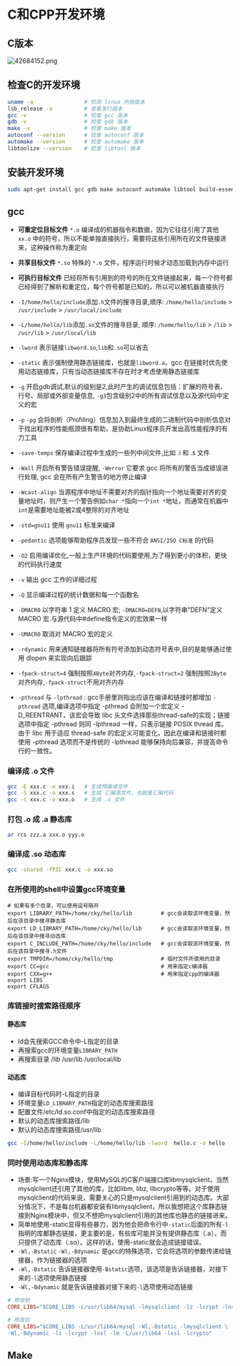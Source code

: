 # C和CPP开发环境

## C版本

![42684152.png](https://i.loli.net/2018/11/08/5be3b953d5f5a.png)

## 检查C的开发环境

```bash
uname -a                # 检测 linux 内核版本
lsb_release -a          # 查看发行版本
gcc -v                  # 检查 gcc 版本
gdb -v                  # 检查 gdb 版本
make -v                 # 检查 make 版本
autoconf --version      # 检查 autoconf 版本
automake --version      # 检查 automake 版本
libtoolize --version    # 检查 libtool 版本
```

## 安装开发环境

```bash
sudo apt-get install gcc gdb make autoconf automake libtool build-essential
```

## gcc

- **可重定位目标文件** `*.o` 编译成的机器指令和数据，因为它往往引用了其他 `xx.o` 中的符号，所以不能单独直接执行，需要将这些引用所在的文件链接进来，这种操作称为重定向

- **共享目标文件** `*.so` 特殊的 `*.o` 文件，程序运行时候才动态加载到内存中运行

- **可执行目标文件** 已经将所有引用到的符号的所在文件链接起来，每一个符号都已经得到了解析和重定位，每个符号都是已知的，所以可以被机器直接执行

- `-I/home/hello/include`添加`.h`文件的搜寻目录,顺序: `/home/hello/include` > `/usr/include` > `/usr/local/include`

- `-L/home/hello/lib`添加`.so`文件的搜寻目录, 顺序: `/home/hello/lib` > `/lib` > `/usr/lib` > `/usr/local/lib`

- `-lword` 表示链接`libword.so`,`lib`和`.so`可以省去

- `-static` 表示强制使用静态链接库，也就是`libword.a`，gcc 在链接时优先使用动态链接库，只有当动态链接库不存在时才考虑使用静态链接库

- `-g` 开启gdb调试,默认的级别是2,此时产生的调试信息包括：扩展的符号表、行号、局部或外部变量信息, `-g3`包含级别2中的所有调试信息以及源代码中定义的宏

- `-p` `-pg` 会将剖析（Profiling）信息加入到最终生成的二进制代码中剖析信息对于找出程序的性能瓶颈很有帮助，是协助Linux程序员开发出高性能程序的有力工具

- `-save-temps` 保存编译过程中生成的一些列中间文件,比如 .i 和 .s 文件

- `-Wall` 开启所有警告错误提醒, `-Werror` 它要求 gcc 将所有的警告当成错误进行处理, gcc 会在所有产生警告的地方停止编译

- `-Wcast-align` 当源程序中地址不需要对齐的指针指向一个地址需要对齐的变量地址时，则产生一个警告例如`char *`指向一个`int *`地址，而通常在机器中`int`是需要地址能被2或4整除的对齐地址

- `-std=gnu11` 使用 `gnu11` 标准来编译

- `-pedantic` 选项能够帮助程序员发现一些不符合 `ANSI/ISO C标准` 的代码

- `-O2` 启用编译优化,一般上生产环境的代码要使用,为了得到更小的体积，更快的代码执行速度

- `-v` 输出 gcc 工作的详细过程

- `-Q` 显示编译过程的统计数据和每一个函数名

- `-DMACRO` 以字符串 1 定义 MACRO 宏; `-DMACRO=DEFN`,以字符串"DEFN"定义 MACRO 宏.与源代码中#define指令定义的宏效果一样

- `-UMACRO` 取消对 MACRO 宏的定义

- `-rdynamic` 用来通知链接器将所有符号添加到动态符号表中,目的是能够通过使用 dlopen 来实现向后跟踪

- `-fpack-struct=4` 强制按照`4Byte`对齐内存,`-fpack-struct=2` 强制按照`2Byte`对齐内存,`-fpack-struct`不用对齐内存

- `-pthread` 与 `-lpthread` : gcc手册里则指出应该在编译和链接时都增加 `-pthread` 选项,编译选项中指定 -pthread 会附加一个宏定义 -D_REENTRANT，该宏会导致 libc 头文件选择那些thread-safe的实现；链接选项中指定 -pthread 则同 -lpthread 一样，只表示链接 POSIX thread 库。由于 libc 用于适应 thread-safe 的宏定义可能变化，因此在编译和链接时都使用 -pthread 选项而不是传统的 -lpthread 能够保持向后兼容，并提高命令行的一致性。

### 编译成 .o 文件

```bash
gcc -E xxx.c -o xxx.i   # 生成预编译文件
gcc -S xxx.c -o xxx.s   # 生成 汇编源文件，也就是汇编代码
gcc -c xxx.c -o xxx.o   # 生成 .o 文件
```

### 打包 .o 成 .a 静态库

```bash
ar rcs zzz.a xxx.o yyy.o
```

### 编译成 .so 动态库

```bash
gcc -shared -fPIC xxx.c -o xxx.so
```

### 在所使用的shell中设置gcc环境变量

```shell
# 如果有多个目录，可以使用逗号隔开
export LIBRARY_PATH=/home/cky/hello/lib         # gcc会读取该环境变量，然后在该目录中搜寻静态库
export LD_LIBRARY_PATH=/home/cky/hello/lib      # gcc会读取该环境变量，然后在该目录中搜寻动态库
export C_INCLUDE_PATH=/home/cky/hello/include   # gcc会读取该环境变量，然后在该目录中搜寻.h文件
export TMPDIR=/home/cky/hello/tmp               # 临时文件所使用的目录
export CC=gcc                                   # 用来指定c编译器
export CXX=g++                                  # 用来指定cpp的编译器
export LIBS
export CFLAGS
```

### 库链接时搜索路径顺序

#### 静态库

- ld会先搜索GCC命令中-L指定的目录
- 再搜索gcc的环境变量`LIBRARY_PATH`
- 再搜索目录 /lib /usr/lib /usr/local/lib

#### 动态库

- 编译目标代码时-L指定的目录
- 环境变量`LD_LIBRARY_PATH`指定的动态库搜索路径
- 配置文件/etc/ld.so.conf中指定的动态库搜索路径
- 默认的动态库搜索路径/lib
- 默认的动态库搜索路径/usr/lib

```bash
gcc -I/home/hello/include -L/home/hello/lib -lword  hello.c -o hello  
```

### 同时使用动态库和静态库

- 场景:写一个Nginx模块，使用MySQL的C客户端接口库libmysqlclient，当然mysqlclient还引用了其他的库，比如libm, libz, libcrypto等等。对于使用mysqlclient的代码来说，需要关心的只是mysqlclient引用到的动态库。大部分情况下，不是每台机器都安装有libmysqlclient，所以我想把这个库静态链接到Nginx模块中，但又不想把mysqlclient引用的其他库也静态的链接进来。
- 简单地使用-static显得有些暴力，因为他会把命令行中`-static`后面的所有`-l`指明的库都静态链接，更主要的是，有些库可能并没有提供静态库（.a），而只提供了动态库（.so）。这样的话，使用-static就会造成链接错误。
- `-Wl,-Bstatic` `-Wl,-Bdynamic` 是gcc的特殊选项，它会将选项的参数传递给链接器，作为链接器的选项
- `-Wl,-Bstatic` 告诉链接器使用`-Bstatic`选项，该选项是告诉链接器，对接下来的`-l`选项使用静态链接
- `-Wl,-Bdynamic` 就是告诉链接器对接下来的`-l`选项使用动态链接
　　
```makefile
# 修改前
CORE_LIBS="$CORE_LIBS -L/usr/lib64/mysql -lmysqlclient -lz -lcrypt -lnsl -lm -L/usr/lib64 -lssl -lcrypto"

# 修改后
CORE_LIBS="$CORE_LIBS -L/usr/lib64/mysql -Wl,-Bstatic -lmysqlclient \
-Wl,-Bdynamic -lz -lcrypt -lnsl -lm -L/usr/lib64 -lssl -lcrypto"
```

## Make